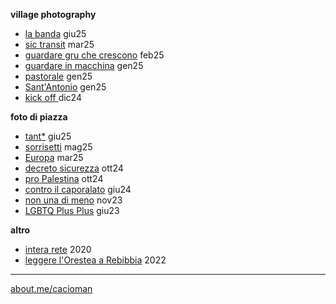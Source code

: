 **village photography**
- [la banda](https://cacioman.github.io/t6x6-008.html) giu25
- [sic transit](https://cacioman.github.io/t6x6-003.html) mar25
- [guardare gru che crescono](https://cacioman.github.io/t6x6-011.html) feb25
- [guardare in macchina](https://cacioman.github.io/t6x6-006.html) gen25  
- [pastorale](https://cacioman.github.io/t6x6-002.html) gen25
- [Sant'Antonio](https://cacioman.github.io/t6x6-101.html) gen25
- [kick off ](https://cacioman.github.io/t6x6-001.html) dic24 

  
**foto di piazza**  
- [tant*](https://cacioman.github.io/perpiazze07.html)  giu25
- [sorrisetti](https://cacioman.github.io/perpiazze06.html) mag25
- [Europa](https://cacioman.github.io/perpiazze05.html) mar25
- [decreto sicurezza](https://cacioman.github.io/perpiazze04.html) ott24  
- [pro Palestina](https://cacioman.github.io/perpiazze03.html) ott24  
- [contro il caporalato](https://cacioman.github.io/perpiazze02.html) giu24  
- [non una di meno](https://cacioman.github.io/perpiazze01.html) nov23
- [LGBTQ Plus Plus](https://cacioman.github.io/LGTBplusplus.html) giu23

**altro**  
- [intera rete](https://cacioman.github.io/interarete.html) 2020
- [leggere l'Orestea a Rebibbia](https://cacioman.github.io/LeggereOresteaRebibbia.pdf)  2022

---  
[about.me/cacioman](https://about.me/cacioman) 
